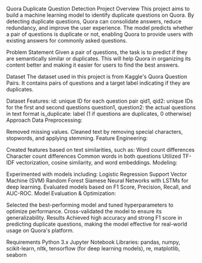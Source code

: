 Quora Duplicate Question Detection
Project Overview
This project aims to build a machine learning model to identify duplicate questions on Quora. By detecting duplicate questions, Quora can consolidate answers, reduce redundancy, and improve the user experience. The model predicts whether a pair of questions is duplicate or not, enabling Quora to provide users with existing answers for commonly asked questions.

Problem Statement
Given a pair of questions, the task is to predict if they are semantically similar or duplicates. This will help Quora in organizing its content better and making it easier for users to find the best answers.

Dataset
The dataset used in this project is from Kaggle's Quora Question Pairs. It contains pairs of questions and a target label indicating if they are duplicates.

Dataset Features:
id: unique ID for each question pair
qid1, qid2: unique IDs for the first and second questions
question1, question2: the actual questions in text format
is_duplicate: label (1 if questions are duplicates, 0 otherwise)
Approach
Data Preprocessing:

Removed missing values.
Cleaned text by removing special characters, stopwords, and applying stemming.
Feature Engineering:

Created features based on text similarities, such as:
Word count differences
Character count differences
Common words in both questions
Utilized TF-IDF vectorization, cosine similarity, and word embeddings.
Modeling:

Experimented with models including:
Logistic Regression
Support Vector Machine (SVM)
Random Forest
Siamese Neural Networks with LSTMs for deep learning.
Evaluated models based on F1 Score, Precision, Recall, and AUC-ROC.
Model Evaluation & Optimization:

Selected the best-performing model and tuned hyperparameters to optimize performance.
Cross-validated the model to ensure its generalizability.
Results
Achieved high accuracy and strong F1 score in predicting duplicate questions, making the model effective for real-world usage on Quora's platform.

Requirements
Python 3.x
Jupyter Notebook
Libraries: pandas, numpy, scikit-learn, nltk, tensorflow (for deep learning models), re, matplotlib, seaborn
